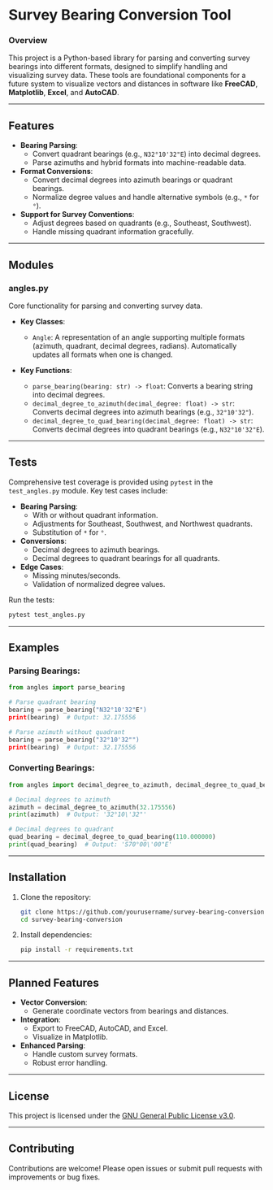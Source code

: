 
# **Survey Bearing Conversion Tool**

### **Overview**
This project is a Python-based library for parsing and converting survey bearings into different formats, designed to simplify handling and visualizing survey data. These tools are foundational components for a future system to visualize vectors and distances in software like **FreeCAD**, **Matplotlib**, **Excel**, and **AutoCAD**.

---

## **Features**
- **Bearing Parsing**:
  - Convert quadrant bearings (e.g., `N32°10'32"E`) into decimal degrees.
  - Parse azimuths and hybrid formats into machine-readable data.
- **Format Conversions**:
  - Convert decimal degrees into azimuth bearings or quadrant bearings.
  - Normalize degree values and handle alternative symbols (e.g., `*` for `°`).
- **Support for Survey Conventions**:
  - Adjust degrees based on quadrants (e.g., Southeast, Southwest).
  - Handle missing quadrant information gracefully.

---

## **Modules**
### **angles.py**
Core functionality for parsing and converting survey data.

- **Key Classes**:
  - `Angle`: A representation of an angle supporting multiple formats (azimuth, quadrant, decimal degrees, radians). Automatically updates all formats when one is changed.

- **Key Functions**:
  - `parse_bearing(bearing: str) -> float`: Converts a bearing string into decimal degrees.
  - `decimal_degree_to_azimuth(decimal_degree: float) -> str`: Converts decimal degrees into azimuth bearings (e.g., `32°10'32"`).
  - `decimal_degree_to_quad_bearing(decimal_degree: float) -> str`: Converts decimal degrees into quadrant bearings (e.g., `N32°10'32"E`).

---

## **Tests**
Comprehensive test coverage is provided using `pytest` in the `test_angles.py` module. Key test cases include:

- **Bearing Parsing**:
  - With or without quadrant information.
  - Adjustments for Southeast, Southwest, and Northwest quadrants.
  - Substitution of `*` for `°`.
- **Conversions**:
  - Decimal degrees to azimuth bearings.
  - Decimal degrees to quadrant bearings for all quadrants.
- **Edge Cases**:
  - Missing minutes/seconds.
  - Validation of normalized degree values.

Run the tests:
```bash
pytest test_angles.py
```

---

## **Examples**
### Parsing Bearings:
```python
from angles import parse_bearing

# Parse quadrant bearing
bearing = parse_bearing("N32°10'32"E")
print(bearing)  # Output: 32.175556

# Parse azimuth without quadrant
bearing = parse_bearing("32°10'32"")
print(bearing)  # Output: 32.175556
```

### Converting Bearings:
```python
from angles import decimal_degree_to_azimuth, decimal_degree_to_quad_bearing

# Decimal degrees to azimuth
azimuth = decimal_degree_to_azimuth(32.175556)
print(azimuth)  # Output: '32°10\'32"'

# Decimal degrees to quadrant
quad_bearing = decimal_degree_to_quad_bearing(110.000000)
print(quad_bearing)  # Output: 'S70°00\'00"E'
```

---

## **Installation**
1. Clone the repository:
   ```bash
   git clone https://github.com/yourusername/survey-bearing-conversion.git
   cd survey-bearing-conversion
   ```
2. Install dependencies:
   ```bash
   pip install -r requirements.txt
   ```

---

## **Planned Features**
- **Vector Conversion**:
  - Generate coordinate vectors from bearings and distances.
- **Integration**:
  - Export to FreeCAD, AutoCAD, and Excel.
  - Visualize in Matplotlib.
- **Enhanced Parsing**:
  - Handle custom survey formats.
  - Robust error handling.

---

## **License**
This project is licensed under the [GNU General Public License v3.0](https://www.gnu.org/licenses/gpl-3.0.en.html).

---

## **Contributing**
Contributions are welcome! Please open issues or submit pull requests with improvements or bug fixes.
